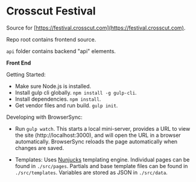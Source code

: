 # Crosscut Festival

Source for [https://festival.crosscut.com](https://festival.crosscut.com).

Repo root contains frontend source.

`api` folder contains backend "api" elements.



**Front End**

Getting Started:

- Make sure Node.js is installed.
- Install gulp cli globally. `npm install -g gulp-cli`.
- Install dependencies. `npm install`.
- Get vendor files and run build.  `gulp init`.

Developing with BrowserSync:

- Run `gulp watch`. This starts a local mini-server, provides a URL to view the site (http://localhost:3000), and will open the URL in a browser automatically. BrowserSync reloads the page automatically when changes are saved.

- Templates: Uses [Nunjucks](https://mozilla.github.io/nunjucks/) templating engine. Individual pages can be found in `./src/pages`. Partials and base template files can be found in `./src/templates`. Variables are stored as JSON in `./src/data`.